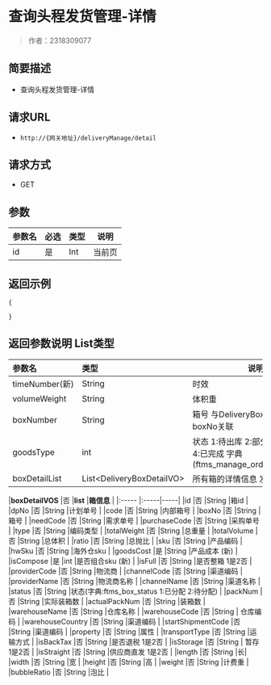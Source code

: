 # 查询头程发货管理-详情

> 作者：2318309077

## 简要描述

-  查询头程发货管理-详情

## 请求URL
- ` http://{网关地址}/deliveryManage/detail `
  
## 请求方式
- GET

## 参数

|参数名|必选|类型|说明|
|:----    |:---|:----- |-----   |
|id |是  |Int |当前页   |
## 返回示例 

``` 
{
 
}
```

## 返回参数说明   List类型

|参数名|类型|说明|
|:-----  |:-----|-----|
| timeNumber(新) |String | 时效    |
|volumeWeight |String  | 体积重|
|boxNumber |String  | 箱号  与DeliveryBoxDetailVO对象 boxNo关联|
|goodsType |int  | 状态 1:待出库 2:部分出库 3:已入库 4:已完成  字典(ftms_manage_order_detail_type)|
|boxDetailList |List&lt;DeliveryBoxDetailVO>  | 所有箱的详情信息 发货计划详情  |

|**boxDetailVOS** |否  |**list** |**箱信息**   |
|:-----  |:-----|-----|
|id |否  |String |箱id   |
|dpNo |否  |String |计划单号  |
|code |否  |String |内部箱号   |
|boxNo |否  |String |箱号   |
|needCode |否  |String |需求单号   |
|purchaseCode |否  |String |采购单号   |
|type |否  |String |编码类型   |
|totalWeight |否  |String |总重量   |
|totalVolume |否  |String |总体积   |
|ratio |否  |String |总抛比   |
|sku |否  |String |产品编码   |
|hwSku |否  |String |海外仓sku   |
|goodsCost |是  |String |产品成本 (新)  |
|isCompose |是  |int |是否组合sku (新)  |
|isFull |否  |String |是否整箱  1是2否 |
|providerCode |否  |String |物流商   |
|channelCode |否  |String |渠道编码	   |
|providerName |否  |String |物流商名称   |
|channelName |否  |String |渠道名称	   |
|status |否  |String |状态(字典:ftms_box_status 1:已分配 2:待分配)   |
|packNum |否  |String |实际装箱数   |
|actualPackNum |否  |String |装箱数   |
|warehouseName |否  |String |仓库名称    |
|warehouseCode |否  |String | 仓库编码  |
|warehouseCountry |否  |String |渠道编码   |
|startShipmentCode |否  |String |渠道编码   |
|property |否  |String |属性   |
|transportType |否  |String |运输方式   |
|isBackTax |否  |String |是否退税  1是2否 |
|isStorage |否  |String | 暂存 1是2否 |
|isStraight |否  |String |供应商直发 1是2否   |
|length |否  |String |长|
|width |否  |String |宽   |
|height |否  |String |高   |
|weight |否  |String |计费重   |
|bubbleRatio |否  |String |泡比   |